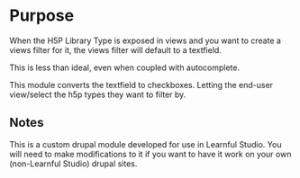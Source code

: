 # Purpose

When the H5P Library Type is exposed in views and you want to create a views filter for it, the views filter will default to a textfield.

This is less than ideal, even when coupled with autocomplete. 

This module converts the textfield to checkboxes. Letting the end-user view/select the h5p types they want to filter by.

## Notes

This is a custom drupal module developed for use in Learnful Studio. You will need to make modifications to it if you want to have it work on your own (non-Learnful Studio) drupal sites.